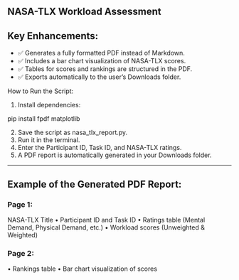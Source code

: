 ## NASA-TLX Workload Assessment

## Key Enhancements:

* ✅ Generates a fully formatted PDF instead of Markdown.
* ✅ Includes a bar chart visualization of NASA-TLX scores.
* ✅ Tables for scores and rankings are structured in the PDF.
* ✅ Exports automatically to the user’s Downloads folder.

How to Run the Script:
	
 1.	Install dependencies:
 
 pip install fpdf matplotlib

2. Save the script as nasa_tlx_report.py.
3. Run it in the terminal.
4. Enter the Participant ID, Task ID, and NASA-TLX ratings.
5. A PDF report is automatically generated in your Downloads folder.

***

## Example of the Generated PDF Report:

### Page 1:

NASA-TLX Title
•	Participant ID and Task ID
•	Ratings table (Mental Demand, Physical Demand, etc.)
•	Workload scores (Unweighted & Weighted)

### Page 2:

•	Rankings table
•	Bar chart visualization of scores
